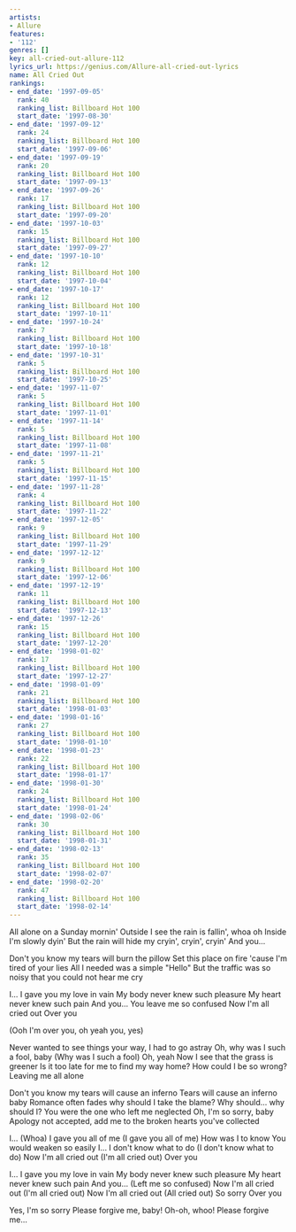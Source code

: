 ```yaml
---
artists:
- Allure
features:
- '112'
genres: []
key: all-cried-out-allure-112
lyrics_url: https://genius.com/Allure-all-cried-out-lyrics
name: All Cried Out
rankings:
- end_date: '1997-09-05'
  rank: 40
  ranking_list: Billboard Hot 100
  start_date: '1997-08-30'
- end_date: '1997-09-12'
  rank: 24
  ranking_list: Billboard Hot 100
  start_date: '1997-09-06'
- end_date: '1997-09-19'
  rank: 20
  ranking_list: Billboard Hot 100
  start_date: '1997-09-13'
- end_date: '1997-09-26'
  rank: 17
  ranking_list: Billboard Hot 100
  start_date: '1997-09-20'
- end_date: '1997-10-03'
  rank: 15
  ranking_list: Billboard Hot 100
  start_date: '1997-09-27'
- end_date: '1997-10-10'
  rank: 12
  ranking_list: Billboard Hot 100
  start_date: '1997-10-04'
- end_date: '1997-10-17'
  rank: 12
  ranking_list: Billboard Hot 100
  start_date: '1997-10-11'
- end_date: '1997-10-24'
  rank: 7
  ranking_list: Billboard Hot 100
  start_date: '1997-10-18'
- end_date: '1997-10-31'
  rank: 5
  ranking_list: Billboard Hot 100
  start_date: '1997-10-25'
- end_date: '1997-11-07'
  rank: 5
  ranking_list: Billboard Hot 100
  start_date: '1997-11-01'
- end_date: '1997-11-14'
  rank: 5
  ranking_list: Billboard Hot 100
  start_date: '1997-11-08'
- end_date: '1997-11-21'
  rank: 5
  ranking_list: Billboard Hot 100
  start_date: '1997-11-15'
- end_date: '1997-11-28'
  rank: 4
  ranking_list: Billboard Hot 100
  start_date: '1997-11-22'
- end_date: '1997-12-05'
  rank: 9
  ranking_list: Billboard Hot 100
  start_date: '1997-11-29'
- end_date: '1997-12-12'
  rank: 9
  ranking_list: Billboard Hot 100
  start_date: '1997-12-06'
- end_date: '1997-12-19'
  rank: 11
  ranking_list: Billboard Hot 100
  start_date: '1997-12-13'
- end_date: '1997-12-26'
  rank: 15
  ranking_list: Billboard Hot 100
  start_date: '1997-12-20'
- end_date: '1998-01-02'
  rank: 17
  ranking_list: Billboard Hot 100
  start_date: '1997-12-27'
- end_date: '1998-01-09'
  rank: 21
  ranking_list: Billboard Hot 100
  start_date: '1998-01-03'
- end_date: '1998-01-16'
  rank: 27
  ranking_list: Billboard Hot 100
  start_date: '1998-01-10'
- end_date: '1998-01-23'
  rank: 22
  ranking_list: Billboard Hot 100
  start_date: '1998-01-17'
- end_date: '1998-01-30'
  rank: 24
  ranking_list: Billboard Hot 100
  start_date: '1998-01-24'
- end_date: '1998-02-06'
  rank: 30
  ranking_list: Billboard Hot 100
  start_date: '1998-01-31'
- end_date: '1998-02-13'
  rank: 35
  ranking_list: Billboard Hot 100
  start_date: '1998-02-07'
- end_date: '1998-02-20'
  rank: 47
  ranking_list: Billboard Hot 100
  start_date: '1998-02-14'
---
```

All alone on a Sunday mornin'
Outside I see the rain is fallin', whoa oh
Inside I'm slowly dyin'
But the rain will hide my cryin', cryin', cryin'
And you...


Don't you know my tears will burn the pillow
Set this place on fire 'cause I'm tired of your lies
All I needed was a simple "Hello"
But the traffic was so noisy that you could not hear me cry


I...
I gave you my love in vain
My body never knew such pleasure
My heart never knew such pain
And you...
You leave me so confused
Now I'm all cried out
Over you


(Ooh I'm over you, oh yeah you, yes)


Never wanted to see things your way, I had to go astray
Oh, why was I such a fool, baby
(Why was I such a fool) Oh, yeah
Now I see that the grass is greener
Is it too late for me to find my way home?
How could I be so wrong?
Leaving me all alone


Don't you know my tears will cause an inferno
Tears will cause an inferno baby
Romance often fades why should I take the blame?
Why should... why should I?
You were the one who left me neglected
Oh, I'm so sorry, baby
Apology not accepted, add me to the broken hearts you've collected


I... (Whoa)
I gave you all of me (I gave you all of me)
How was I to know
You would weaken so easily
I...
I don't know what to do (I don't know what to do)
Now I'm all cried out (I'm all cried out)
Over you


I...
I gave you my love in vain
My body never knew such pleasure
My heart never knew such pain
And you... (Left me so confused)
Now I'm all cried out (I'm all cried out)
Now I'm all cried out (All cried out)
So sorry
Over you


Yes, I'm so sorry
Please forgive me, baby!
Oh-oh, whoo!
Please forgive me...
